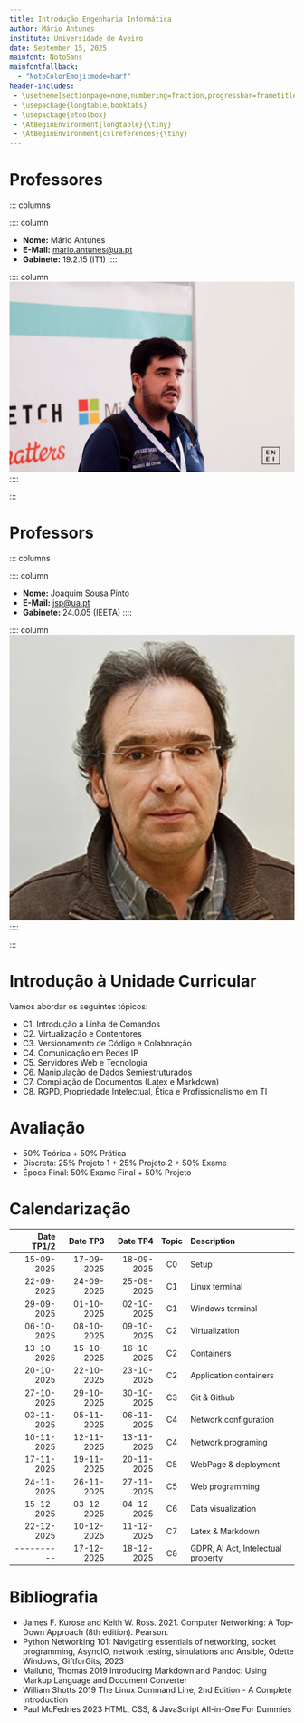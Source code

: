 ```yaml
---
title: Introdução Engenharia Informática
author: Mário Antunes
institute: Universidade de Aveiro
date: September 15, 2025
mainfont: NotoSans
mainfontfallback:
  - "NotoColorEmoji:mode=harf"
header-includes:
 - \usetheme[sectionpage=none,numbering=fraction,progressbar=frametitle]{metropolis}
 - \usepackage{longtable,booktabs}
 - \usepackage{etoolbox}
 - \AtBeginEnvironment{longtable}{\tiny}
 - \AtBeginEnvironment{cslreferences}{\tiny}
---
```


# Professores

::: columns

:::: column
- **Nome:** Mário Antunes
- **E-Mail:** [mario.antunes@ua.pt](mailto:mario.antunes@ua.pt)
- **Gabinete:** 19.2.15 (IT1)
::::

:::: column
![](figures/mantunes.jpg)
::::

:::

# Professors

::: columns

:::: column
- **Nome:** Joaquim Sousa Pinto
- **E-Mail:** [jsp@ua.pt](mailto:jsp@ua.pt)
- **Gabinete:** 24.0.05 (IEETA)
::::

:::: column
![](figures/jsp.jpg)
::::

:::

# Introdução à Unidade Curricular

Vamos abordar os seguintes tópicos:

* C1. Introdução à Linha de Comandos
* C2. Virtualização e Contentores
* C3. Versionamento de Código e Colaboração
* C4. Comunicação em Redes IP
* C5. Servidores Web e Tecnologia
* C6. Manipulação de Dados Semiestruturados
* C7. Compilação de Documentos (Latex e Markdown)
* C8. RGPD, Propriedade Intelectual, Ética e Profissionalismo em TI

# Avaliação

- 50% Teórica + 50% Prática
- Discreta: 25% Projeto 1 + 25% Projeto 2 + 50% Exame
- Época Final: 50% Exame Final + 50% Projeto

# Calendarização

| Date TP1/2 | Date TP3   | Date TP4   | Topic | Description                        |
|-----------:|-----------:|-----------:|:-----:|:-----------------------------------|
| 15-09-2025 | 17-09-2025 | 18-09-2025 |    C0 | Setup                              |
| 22-09-2025 | 24-09-2025 | 25-09-2025 |    C1 | Linux terminal                     |
| 29-09-2025 | 01-10-2025 | 02-10-2025 |    C1 | Windows terminal                   |
| 06-10-2025 | 08-10-2025 | 09-10-2025 |    C2 | Virtualization                     |
| 13-10-2025 | 15-10-2025 | 16-10-2025 |    C2 | Containers                         |
| 20-10-2025 | 22-10-2025 | 23-10-2025 |    C2 | Application containers             |
| 27-10-2025 | 29-10-2025 | 30-10-2025 |    C3 | Git & Github                       |
| 03-11-2025 | 05-11-2025 | 06-11-2025 |    C4 | Network configuration              |
| 10-11-2025 | 12-11-2025 | 13-11-2025 |    C4 | Network programing                 |
| 17-11-2025 | 19-11-2025 | 20-11-2025 |    C5 | WebPage & deployment               |
| 24-11-2025 | 26-11-2025 | 27-11-2025 |    C5 | Web programming                    |
| 15-12-2025 | 03-12-2025 | 04-12-2025 |    C6 | Data visualization                 |
| 22-12-2025 | 10-12-2025 | 11-12-2025 |    C7 | Latex & Markdown                   |
| ---------- | 17-12-2025 | 18-12-2025 |    C8 | GDPR, AI Act, Intelectual property |

# Bibliografia

- James F. Kurose and Keith W. Ross. 2021. Computer Networking: A Top-Down Approach (8th edition). Pearson.  
- Python Networking 101: Navigating essentials of networking, socket programming, AsyncIO, network testing, simulations and Ansible, Odette Windows, GiftforGits, 2023 
- Mailund, Thomas 2019 Introducing Markdown and Pandoc: Using Markup Language and Document Converter  
- William Shotts 2019 The Linux Command Line, 2nd Edition - A Complete Introduction 
- Paul McFedries 2023 HTML, CSS, & JavaScript All-in-One For Dummies
